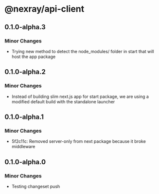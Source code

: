 # @nexray/api-client

## 0.1.0-alpha.3

### Minor Changes

-   Trying new method to detect the node_modules/ folder in start that will host the app package

## 0.1.0-alpha.2

### Minor Changes

-   Instead of building slim next.js app for start package, we are using a modified default build with the standalone launcher

## 0.1.0-alpha.1

### Minor Changes

-   5f2c11c: Removed server-only from next package because it broke middleware

## 0.1.0-alpha.0

### Minor Changes

-   Testing changeset push
